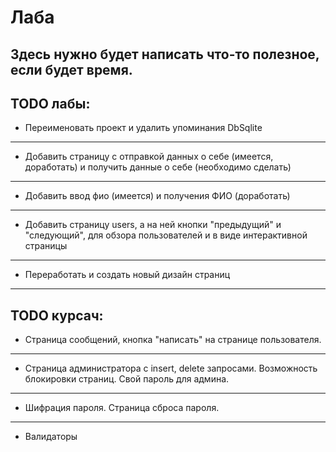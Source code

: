 # Лаба

Здесь нужно будет написать что-то полезное, если будет время. 
---
TODO лабы:
---
- Переименовать проект и удалить упоминания DbSqlite
---
- Добавить страницу с отправкой данных о себе (имеется, доработать) и получить данные о себе (необходимо сделать)
---
- Добавить ввод фио (имеется) и получения ФИО (доработать)
---
- Добавить страницу users, а на ней кнопки "предыдущий" и "следующий", для обзора пользователей и в виде интерактивной страницы
---
- Переработать и создать новый дизайн страниц
---
TODO курсач:
---
- Страница сообщений, кнопка "написать" на странице пользователя.
---
- Страница администратора с insert, delete запросами. Возможность блокировки страниц. Свой пароль для админа.
---
- Шифрация пароля. Страница сброса пароля.
---
- Валидаторы